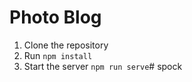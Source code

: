 # Photo Blog

1. Clone the repository
2. Run `npm install`
3. Start the server `npm run serve`# spock
